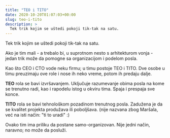 ```yaml
---
title: "TEO i TITO"
date: 2020-10-20T01:07:03+00:00
slug: teo-i-tito
description: >
  Tek trik kojim se uštedi pokoji tik-tak na satu.
---
```


Tek trik kojim se uštedi pokoji tik-tak na satu.

Ako je tim mali - a trebalo bi, u suprotnom nesto s arhitekturom vonja - jedan trik može da pomogne sa organizacijom i podelom posla.

Kao što CEO i CTO vode neku firmu; u timu postoje TEO i TITO. Dve osobe u timu preuzimaju ove role i nose ih neko vreme, potom ih predaju dalje.

**TEO** rola se bavi izvršavanjem. Uključuje razumevanje obima posla na kome se trenutno radi, kao i rapodelu istog u okviru tima. Spaja i prespaja sve konce.

**TITO** rola se bavi tehnološkom pozadinom trenutnog posla. Zadužena je da se kvalitet projekta produžava ili poboljšava. (nije nazvana zbog Maršala, već na isti način: "ti to uradi" :)

Ovako tim ima priliku da postane samo-organizovan. Nije jedni način, naravno; no može da posluži.
